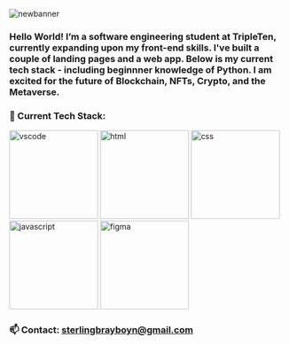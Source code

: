 ![newbanner](https://github.com/SterlingBrayboy/SterlingBrayboy/assets/123781522/ebba09c5-f019-4418-b867-450aefdca0cb)


### Hello World! I’m a software engineering student at TripleTen, currently expanding upon my front-end skills. I've built a couple of landing pages and a web app. Below is my current tech stack - including beginnner knowledge of Python. I am excited for the future of Blockchain, NFTs, Crypto, and the Metaverse.


### 💬 Current Tech Stack: 
<img width="160" alt="vscode" src="https://github.com/SterlingBrayboy/SterlingBrayboy/assets/123781522/a3a4bd26-57cb-4f86-984a-6453c103b89e">
<img width="160" alt="html" src="https://github.com/SterlingBrayboy/SterlingBrayboy/assets/123781522/8aef364f-9a37-4a21-9f8d-822fb95c6245">
<img width="160" alt="css" src="https://github.com/SterlingBrayboy/SterlingBrayboy/assets/123781522/611fe4d0-5678-4598-bb11-d3d414932d56">
<img width="160" alt="javascript" src="https://github.com/SterlingBrayboy/SterlingBrayboy/assets/123781522/f8ed5d33-357d-4932-9453-3945829b675f">
<img width="160" alt="figma" src="https://github.com/SterlingBrayboy/SterlingBrayboy/assets/123781522/db00deae-5ef9-458b-8bf3-a06bd50aa3ea">

### 📫 Contact: sterlingbrayboyn@gmail.com
